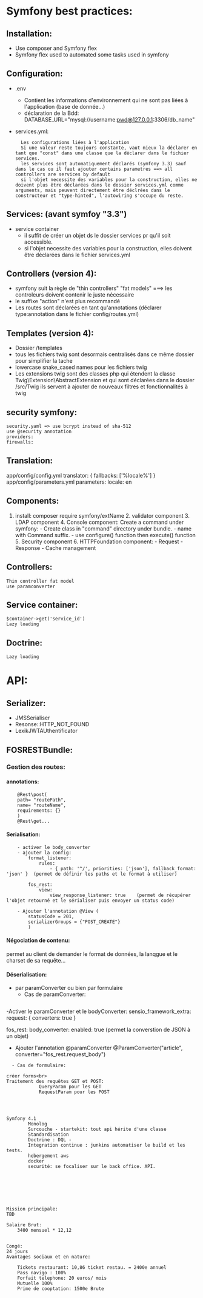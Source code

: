 Symfony best practices:
====

## Installation:
* Use composer and Symfony flex
* Symfony flex used to automated some tasks used in symfony


## Configuration:
* .env
    - Contient les informations d'environnement qui ne sont pas liées à l'application (base de donnée...)
    - déclaration de la Bdd: DATABASE_URL="mysql://username:pwd@127.0.0.1:3306/db_name"

* services.yml:

		Les configurations liées à l'application
		Si une valeur reste toujours constante, vaut mieux la déclarer en tant que "const" dans une classe que la déclarer dans le fichier services.
		les services sont automatiquement déclarés (symfony 3.3) sauf dans le cas ou il faut ajouter certains parametres ==> all controllers are services by default
		si l'objet necessite des variables pour la construction, elles ne doivent plus être déclarées dans le dossier services.yml comme arguments, mais peuvent directement être déclrées dans le constructeur et "type-hinted", l'autowiring s'occupe du reste.


## Services: (avant symfoy "3.3")
* service container
  * il suffit de créer un objet ds le dossier services pr qu'il soit accessible.
  * si l'objet necessite des variables pour la construction, elles doivent être déclarées dans le fichier services.yml

## Controllers (version 4):
* symfony suit la règle de "thin controllers" "fat models" ===> les controleurs doivent contenir le juste nécessaire
* le suffixe "action" n'est plus recommandé
* Les routes sont déclarées en tant qu'annotations (déclarer type:annotation dans le fichier config/routes.yml)

## Templates (version 4):

* Dossier /templates
* tous les fichiers twig sont desormais centralisés dans ce même dossier pour simplifier la tache 
* lowercase snake_cased names pour les fichiers twig
* Les extensions twig sont des classes php qui étendent la classe Twig\Extension\AbstractExtension et qui sont déclarées dans le dossier /src/Twig  ils servent à ajouter de nouveaux filtres et fonctionnalités à twig

## security symfony:
 	security.yaml => use bcrypt instead of sha-512
 	use @security annotation
 	providers: 
 	firewalls:

## Translation:
 app/config/config.yml
  translator: { fallbacks: ['%locale%'] }
  app/config/parameters.yml
  	parameters:
    locale:     en

## Components:
1. install: composer require symfony/extName
	2. validator component
    3. LDAP component
	4. Console component:
	 	Create a command under symfony:
	 		- Create class in "command" directory under bundle.
	 		- name with Command suffix.
	 		- use configure() function then execute() function
	5. Security component
	6. HTTPFoundation component:
	 		- Request
	 		- Response
	 		- Cache management

## Controllers:
	Thin controller fat model
	use paramconverter 

## Service container:
	$container->get('service_id')
	Lazy loading
## Doctrine:
	Lazy loading	



# API:
## Serializer:
* JMSSerialiser
* Resonse::HTTP_NOT_FOUND
* LexikJWTAUthentificator

## FOSRESTBundle:

### Gestion des routes:

#### annotations:
```
	@Rest\post(
	path= "routePath",
	name= "routeName",
	requirements: {}
	)
	@Rest\get...
```

#### Serialisation:
```
	- activer le body_converter
	- ajouter la config:
		format_listener:
		    rules:
		        - { path: '^/', priorities: ['json'], fallback_format: 'json' }  (permet de définir les paths et le format à utiliser)

		fos_rest:
		    view:
		        view_response_listener: true	(permet de récupérer l'objet retourné et le sérialiser puis envoyer un status code)

	- Ajouter l'annotation @View (
		statusCode = 201,
	    serializerGroups = {"POST_CREATE"}
		)
```

#### Négociation de contenu:
   permet au client de demander le format de données, la lanqgue et le charset de sa requête...

#### Déserialisation:
- par paramConverter ou bien par formulaire
  - Cas de paramConverter:
  ```
-Activer le paramConverter et le bodyConverter:
	sensio_framework_extra:
	request: { converters: true }

fos_rest:
    body_converter:
        enabled: true  (permet la converstion de JSON à un objet)
- Ajouter l'annotation @paramConverter
@ParamConverter("article", converter="fos_rest.request_body")
```
  - Cas de formulaire:
				
créer forms<br>
Traitement des requêtes GET et POST:
			QueryParam pour les GET
			RequestParam pour les POST




Symfony 4.1
		Monolog
		Surcouche - startekit: tout api hérite d'une classe
		Standardisation
		Doctrine : DQL - 
		Integration continue : junkins automatiser le build et les tests.
		hebergement aws 
		docker 
		securité: se focaliser sur le back office. API.







Mission principale:
TBD

Salaire Brut: 
	3400 mensuel * 12,12
	

Congé:
24 jours
Avantages sociaux et en nature:

	Tickets restaurant: 10,86 ticket restau. = 2400e annuel
	Pass navigo : 100%
	Forfait telephone: 20 euros/ mois
	Mutuelle 100%
	Prime de cooptation: 1500e Brute